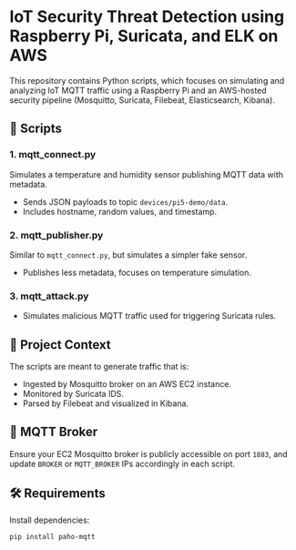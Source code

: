 # IoT Security Threat Detection using Raspberry Pi, Suricata, and ELK on AWS

This repository contains Python scripts, which focuses on simulating and analyzing IoT MQTT traffic using a Raspberry Pi and an AWS-hosted security pipeline (Mosquitto, Suricata, Filebeat, Elasticsearch, Kibana).

## 🔧 Scripts

### 1. mqtt_connect.py
Simulates a temperature and humidity sensor publishing MQTT data with metadata.
- Sends JSON payloads to topic `devices/pi5-demo/data`.
- Includes hostname, random values, and timestamp.

### 2. mqtt_publisher.py
Similar to `mqtt_connect.py`, but simulates a simpler fake sensor.
- Publishes less metadata, focuses on temperature simulation.

### 3. mqtt_attack.py
- Simulates malicious MQTT traffic used for triggering Suricata rules.

## 🧪 Project Context

The scripts are meant to generate traffic that is:
- Ingested by Mosquitto broker on an AWS EC2 instance.
- Monitored by Suricata IDS.
- Parsed by Filebeat and visualized in Kibana.

## 📡 MQTT Broker

Ensure your EC2 Mosquitto broker is publicly accessible on port `1883`, and update `BROKER` or `MQTT_BROKER` IPs accordingly in each script.

## 🛠 Requirements

Install dependencies:
```bash
pip install paho-mqtt
